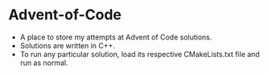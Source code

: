 # Advent-of-Code
* A place to store my attempts at Advent of Code solutions.
* Solutions are written in C++.
* To run any particular solution, load its respective CMakeLists.txt file and run as normal. 
